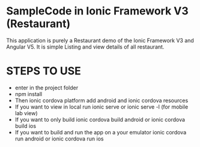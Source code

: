 # SampleCode in Ionic Framework V3 (Restaurant)
  This application is purely a Restaurant demo of the Ionic Framework V3 and Angular V5.
  It is simple Listing and view details of all restaurant.

# STEPS TO USE
 * enter in the project folder
 * npm install
 * Then ionic cordova platform add android and ionic cordova resources
 * If you want to view in local run ionic serve or ionic serve -l (for mobile lab view)
 * If you want to only build ionic cordova build android or ionic cordova build ios
 * If you want to build and run the app on a your emulator ionic cordova run android or ionic cordova run ios
